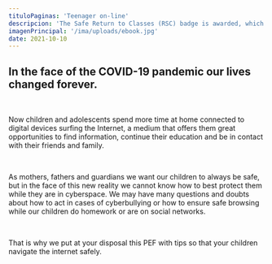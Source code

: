 ```yaml
---
tituloPaginas: 'Teenager on-line'
descripcion: 'The Safe Return to Classes (RSC) badge is awarded, which identifies it as a safe and committed school within the scope of its competence to comply with the educational public service.'
imagenPrincipal: '/ima/uploads/ebook.jpg'
date: 2021-10-10
---
```



## In the face of the COVID-19 pandemic our lives changed forever.

<br>

Now children and adolescents spend more time at home connected to digital devices surfing the Internet, a medium that offers them great opportunities to find information, continue their education and be in contact with their friends and family.

<br>

As mothers, fathers and guardians we want our children to always be safe, but in the face of this new reality we cannot know how to best protect them while they are in cyberspace. We may have many questions and doubts about how to act in cases of cyberbullying or how to ensure safe browsing while our children do homework or are on social networks.

<br>

That is why we put at your disposal this PEF with tips so that your children navigate the internet safely.
